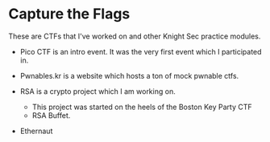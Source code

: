 # Capture the Flags

These are CTFs that I've worked on and other Knight Sec practice modules. 

* Pico CTF is an intro event. It was the very first event which I 
  participated in.
  
* Pwnables.kr is a website which hosts a ton of mock pwnable ctfs. 

* RSA is a crypto project which I am working on. 
	* This project was started on the heels of the Boston Key Party CTF 
	* RSA Buffet. 

* Ethernaut
	   